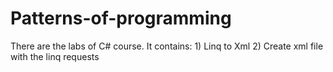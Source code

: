 # Patterns-of-programming
There are the labs of C# course. It contains: 1) Linq to Xml 2) Create xml file with the linq requests
